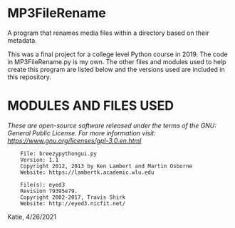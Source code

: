 # MP3FileRename
A program that renames media files within a directory based on their metadata.

This was a final project for a college level Python course in 2019.  The code in MP3FileRename.py is my own. The other files and modules used to help create this program are listed below and the versions used are included in this repository.


# MODULES AND FILES USED                        
*These are open-source software released under the terms of the GNU: General Public License. For more information visit: https://www.gnu.org/licenses/gpl-3.0.en.html*

        File: breezypythongui.py                                      
        Version: 1.1                                                  
        Copyright 2012, 2013 by Ken Lambert and Martin Osborne        
        Website: https://lambertk.academic.wlu.edu                    

        File(s): eyed3                                                
        Revision 79395e79.                                            
        Copyright 2002-2017, Travis Shirk                             
        Website: http://eyed3.nicfit.net/                             


Katie, 4/26/2021

